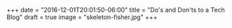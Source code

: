 +++
date = "2016-12-01T20:01:50-06:00"
title = "Do's and Don'ts to a Tech Blog"
draft = true
image = "skeleton-fisher.jpg"
+++

